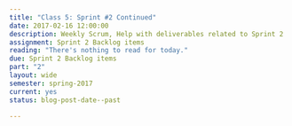 ```yaml
---
title: "Class 5: Sprint #2 Continued"
date: 2017-02-16 12:00:00
description: Weekly Scrum, Help with deliverables related to Sprint 2
assignment: Sprint 2 Backlog items
reading: "There's nothing to read for today."
due: Sprint 2 Backlog items
part: "2"
layout: wide
semester: spring-2017
current: yes
status: blog-post-date--past

---
```

